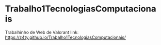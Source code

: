 # Trabalho1TecnologiasComputacionais
Trabalhinho de Web de Valorant  link: https://z4ty.github.io/Trabalho1TecnologiasComputacionais/
